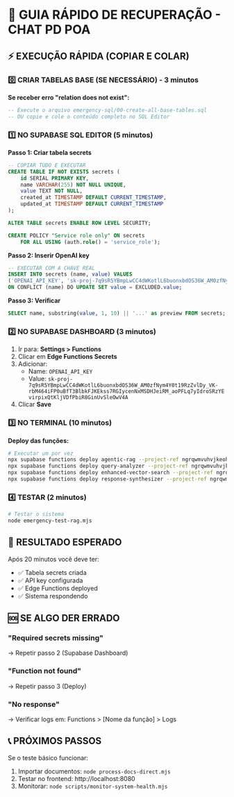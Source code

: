 # 🚨 GUIA RÁPIDO DE RECUPERAÇÃO - CHAT PD POA

## ⚡ EXECUÇÃO RÁPIDA (COPIAR E COLAR)

### 0️⃣ CRIAR TABELAS BASE (SE NECESSÁRIO) - 3 minutos

**Se receber erro "relation does not exist":**
```sql
-- Execute o arquivo emergency-sql/00-create-all-base-tables.sql
-- OU copie e cole o conteúdo completo no SQL Editor
```

### 1️⃣ NO SUPABASE SQL EDITOR (5 minutos)

**Passo 1: Criar tabela secrets**
```sql
-- COPIAR TUDO E EXECUTAR
CREATE TABLE IF NOT EXISTS secrets (
    id SERIAL PRIMARY KEY,
    name VARCHAR(255) NOT NULL UNIQUE,
    value TEXT NOT NULL,
    created_at TIMESTAMP DEFAULT CURRENT_TIMESTAMP,
    updated_at TIMESTAMP DEFAULT CURRENT_TIMESTAMP
);

ALTER TABLE secrets ENABLE ROW LEVEL SECURITY;

CREATE POLICY "Service role only" ON secrets
    FOR ALL USING (auth.role() = 'service_role');
```

**Passo 2: Inserir OpenAI key**
```sql
-- EXECUTAR COM A CHAVE REAL
INSERT INTO secrets (name, value) VALUES
('OPENAI_API_KEY', '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')
ON CONFLICT (name) DO UPDATE SET value = EXCLUDED.value;
```

**Passo 3: Verificar**
```sql
SELECT name, substring(value, 1, 10) || '...' as preview FROM secrets;
```

### 2️⃣ NO SUPABASE DASHBOARD (3 minutos)

1. Ir para: **Settings > Functions**
2. Clicar em **Edge Functions Secrets**
3. Adicionar:
   - Name: `OPENAI_API_KEY`
   - Value: `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`
4. Clicar **Save**

### 3️⃣ NO TERMINAL (10 minutos)

**Deploy das funções:**
```bash
# Executar um por vez
npx supabase functions deploy agentic-rag --project-ref ngrqwmvuhvjkeohesbxs
npx supabase functions deploy query-analyzer --project-ref ngrqwmvuhvjkeohesbxs
npx supabase functions deploy enhanced-vector-search --project-ref ngrqwmvuhvjkeohesbxs
npx supabase functions deploy response-synthesizer --project-ref ngrqwmvuhvjkeohesbxs
```

### 4️⃣ TESTAR (2 minutos)

```bash
# Testar o sistema
node emergency-test-rag.mjs
```

## 🎯 RESULTADO ESPERADO

Após 20 minutos você deve ter:
- ✅ Tabela secrets criada
- ✅ API key configurada
- ✅ Edge Functions deployed
- ✅ Sistema respondendo

## 🆘 SE ALGO DER ERRADO

### "Required secrets missing"
→ Repetir passo 2 (Supabase Dashboard)

### "Function not found"
→ Repetir passo 3 (Deploy)

### "No response"
→ Verificar logs em: Functions > [Nome da função] > Logs

## 📞 PRÓXIMOS PASSOS

Se o teste básico funcionar:
1. Importar documentos: `node process-docs-direct.mjs`
2. Testar no frontend: http://localhost:8080
3. Monitorar: `node scripts/monitor-system-health.mjs`